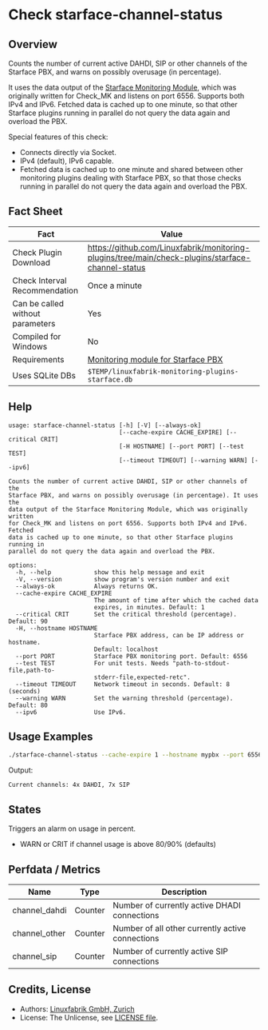 # Check starface-channel-status

## Overview

Counts the number of current active DAHDI, SIP or other channels of the Starface PBX, and warns on possibly overusage (in percentage).

It uses the data output of the [Starface Monitoring Module](https://wiki.fluxpunkt.de/display/FPW/Monitoring), which was originally written for Check_MK and listens on port 6556. Supports both IPv4 and IPv6. Fetched data is cached up to one minute, so that other Starface plugins running in parallel do not query the data again and overload the PBX.

Special features of this check:

* Connects directly via Socket.
* IPv4 (default), IPv6 capable.
* Fetched data is cached up to one minute and shared between other monitoring plugins dealing with Starface PBX, so that those checks running in parallel do not query the data again and overload the PBX.


## Fact Sheet

| Fact | Value |
|----|----|
| Check Plugin Download                 | <https://github.com/Linuxfabrik/monitoring-plugins/tree/main/check-plugins/starface-channel-status> |
| Check Interval Recommendation         | Once a minute |
| Can be called without parameters      | Yes |
| Compiled for Windows                  | No |
| Requirements                          | [Monitoring module for Starface PBX](https://wiki.fluxpunkt.de/display/FPW/Monitoring) |
| Uses SQLite DBs                       | `$TEMP/linuxfabrik-monitoring-plugins-starface.db` |


## Help

```text
usage: starface-channel-status [-h] [-V] [--always-ok]
                               [--cache-expire CACHE_EXPIRE] [--critical CRIT]
                               [-H HOSTNAME] [--port PORT] [--test TEST]
                               [--timeout TIMEOUT] [--warning WARN] [--ipv6]

Counts the number of current active DAHDI, SIP or other channels of the
Starface PBX, and warns on possibly overusage (in percentage). It uses the
data output of the Starface Monitoring Module, which was originally written
for Check_MK and listens on port 6556. Supports both IPv4 and IPv6. Fetched
data is cached up to one minute, so that other Starface plugins running in
parallel do not query the data again and overload the PBX.

options:
  -h, --help            show this help message and exit
  -V, --version         show program's version number and exit
  --always-ok           Always returns OK.
  --cache-expire CACHE_EXPIRE
                        The amount of time after which the cached data
                        expires, in minutes. Default: 1
  --critical CRIT       Set the critical threshold (percentage). Default: 90
  -H, --hostname HOSTNAME
                        Starface PBX address, can be IP address or hostname.
                        Default: localhost
  --port PORT           Starface PBX monitoring port. Default: 6556
  --test TEST           For unit tests. Needs "path-to-stdout-file,path-to-
                        stderr-file,expected-retc".
  --timeout TIMEOUT     Network timeout in seconds. Default: 8 (seconds)
  --warning WARN        Set the warning threshold (percentage). Default: 80
  --ipv6                Use IPv6.
```


## Usage Examples

```bash
./starface-channel-status --cache-expire 1 --hostname mypbx --port 6556 --timeout 3
```

Output:

```text
Current channels: 4x DAHDI, 7x SIP
```


## States

Triggers an alarm on usage in percent.

* WARN or CRIT if channel usage is above 80/90% (defaults)


## Perfdata / Metrics

| Name          | Type    | Description                                      |
|---------------|---------|--------------------------------------------------|
| channel_dahdi | Counter | Number of currently active DHADI connections     |
| channel_other | Counter | Number of all other currently active connections |
| channel_sip   | Counter | Number of currently active SIP connections       |


## Credits, License

* Authors: [Linuxfabrik GmbH, Zurich](https://www.linuxfabrik.ch)
* License: The Unlicense, see [LICENSE file](https://unlicense.org/).
